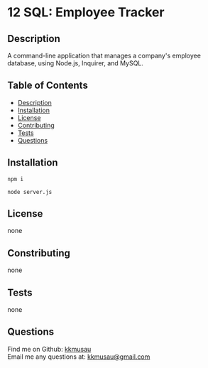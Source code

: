 # 12 SQL: Employee Tracker

## Description 
A command-line application that manages a company's employee database, using Node.js, Inquirer, and MySQL. 



 ## Table of Contents
  - [Description](#Description)
  - [Installation](#Installation)
  - [License](#License)
  - [Contributing](#Constributing)
  - [Tests](#Tests)
  - [Questions](#Questions)

## Installation
```bash
npm i
```
```run
node server.js
```

## License
none

## Constributing
none

## Tests
none

## Questions
  Find me on Github: [kkmusau](https://github.com/kkmusau)
  </br>
  Email me any questions at: kkmusau@gmail.com
 </br>
